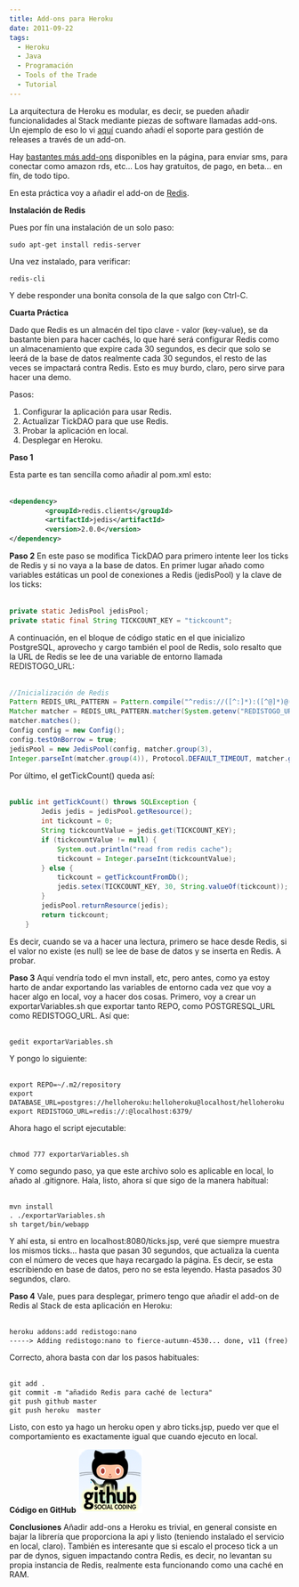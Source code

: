 ```yaml
---
title: Add-ons para Heroku
date: 2011-09-22
tags:
  - Heroku
  - Java
  - Programación
  - Tools of the Trade
  - Tutorial
---
```

La arquitectura de Heroku es modular, es decir, se pueden añadir funcionalidades al Stack mediante piezas de software llamadas add-ons. Un ejemplo de eso lo vi <a title="Java en Heroku" href="http://www.aguasnegras.es/blog/?p=263" target="_blank">aquí</a> cuando añadí el soporte para gestión de releases a través de un add-on.

Hay <a title="Add-ons de Heroku" href="http://addons.heroku.com/" target="_blank">bastantes más add-ons</a> disponibles en la página, para enviar sms, para conectar como amazon rds, etc... Los hay gratuitos, de pago, en beta... en fín, de todo tipo.

En esta práctica voy a añadir el add-on de <a title="Redis en la Wikipedia (inglés)" href="http://en.wikipedia.org/wiki/Redis_(data_store)" target="_blank">Redis</a>.

<strong>Instalación de Redis</strong>

Pues por fín una instalación de un solo paso:

```shell
sudo apt-get install redis-server
```

Una vez instalado, para verificar:

```shell
redis-cli
```

Y debe responder una bonita consola de la que salgo con Ctrl-C.

<strong>Cuarta Práctica</strong>

Dado que Redis es un almacén del tipo clave - valor (key-value), se da bastante bien para hacer cachés, lo que haré será configurar Redis como un almacenamiento que expire cada 30 segundos, es decir que solo se leerá de la base de datos realmente cada 30 segundos, el resto de las veces se impactará contra Redis. Esto es muy burdo, claro, pero sirve para hacer una demo.

Pasos:

<ol>
	<li>Configurar la aplicación para usar Redis.</li>
	<li>Actualizar TickDAO para que use Redis.</li>
	<li>Probar la aplicación en local.</li>
	<li>Desplegar en Heroku.</li>
</ol>

<strong>Paso 1</strong>

Esta parte es tan sencilla como añadir al pom.xml esto:

```xml

<dependency>
         <groupId>redis.clients</groupId>
         <artifactId>jedis</artifactId>
         <version>2.0.0</version>
</dependency>

```

<strong>Paso 2</strong>
En este paso se modifica TickDAO para primero intente leer los ticks de Redis y si no vaya a la base de datos.
En primer lugar añado como variables estáticas un pool de conexiones a Redis (jedisPool) y la clave de los ticks:

```java

private static JedisPool jedisPool;
private static final String TICKCOUNT_KEY = "tickcount";

```

A continuación, en el bloque de código static en el que inicializo PostgreSQL, aprovecho y cargo también el pool de Redis, solo resalto que la URL de Redis se lee de una variable de entorno llamada REDISTOGO_URL:

```java

//Inicialización de Redis
Pattern REDIS_URL_PATTERN = Pattern.compile("^redis://([^:]*):([^@]*)@([^:]*):([^/]*)(/)?");
Matcher matcher = REDIS_URL_PATTERN.matcher(System.getenv("REDISTOGO_URL"));
matcher.matches();
Config config = new Config();
config.testOnBorrow = true;
jedisPool = new JedisPool(config, matcher.group(3),
Integer.parseInt(matcher.group(4)), Protocol.DEFAULT_TIMEOUT, matcher.group(2));

```

Por último, el getTickCount() queda así:

```java

public int getTickCount() throws SQLException {
		Jedis jedis = jedisPool.getResource();
		int tickcount = 0;
		String tickcountValue = jedis.get(TICKCOUNT_KEY);
		if (tickcountValue != null) {
			System.out.println("read from redis cache");
			tickcount = Integer.parseInt(tickcountValue);
		} else {
			tickcount = getTickcountFromDb();
			jedis.setex(TICKCOUNT_KEY, 30, String.valueOf(tickcount));
		}
		jedisPool.returnResource(jedis);
		return tickcount;
	}

```

Es decir, cuando se va a hacer una lectura, primero se hace desde Redis, si el valor no existe (es null) se lee de base de datos y se inserta en Redis.
A probar.

<strong>Paso 3</strong>
Aquí vendría todo el mvn install, etc, pero antes, como  ya estoy harto de andar exportando las variables de entorno cada vez que voy a hacer algo en local, voy a hacer dos cosas.
Primero, voy a crear un exportarVariables.sh que exportar tanto REPO, como POSTGRESQL_URL como REDISTOGO_URL.
Así que:

```shell

gedit exportarVariables.sh

```

Y pongo lo siguiente:

```shell

export REPO=~/.m2/repository
export DATABASE_URL=postgres://helloheroku:helloheroku@localhost/helloheroku
export REDISTOGO_URL=redis://:@localhost:6379/

```

Ahora hago el script ejecutable:

```shell

chmod 777 exportarVariables.sh

```

Y como segundo paso, ya que este archivo solo es aplicable en local, lo añado al .gitignore. Hala, listo, ahora sí que sigo de la manera habitual:

```shell

mvn install
. ./exportarVariables.sh
sh target/bin/webapp

```

Y ahí esta, si entro en localhost:8080/ticks.jsp, veré que siempre muestra los mismos ticks... hasta que pasan 30 segundos, que actualiza la cuenta con el número de veces que haya recargado la página. Es decir, se esta escribiendo en base de datos, pero no se esta leyendo. Hasta pasados 30 segundos, claro.

<strong>Paso 4</strong>
Vale, pues para desplegar, primero tengo que añadir el add-on de Redis al Stack de esta aplicación en Heroku:

```shell

heroku addons:add redistogo:nano
-----> Adding redistogo:nano to fierce-autumn-4530... done, v11 (free)

```

Correcto, ahora basta con dar los pasos habituales:

```shell

git add .
git commit -m "añadido Redis para caché de lectura"
git push github master
git push heroku  master

```


Listo, con esto ya hago un heroku open y abro ticks.jsp, puedo ver que el comportamiento es exactamente igual que cuando ejecuto en local.

<strong>Código en GitHub</strong>
<a href="https://github.com/agustinventura/helloheroku/tree/b8c1b4a76276beae93be5d2f56ae28d78d94c78c"><img src="/images/2011/08/github_icon.png" alt="GitHub" title="GitHub" width="115" height="115" class="aligncenter size-full wp-image-255" /></a>

<strong>Conclusiones</strong>
Añadir add-ons a Heroku es trivial, en general consiste en bajar la librería que proporciona la api y listo (teniendo instalado el servicio en local, claro).
También es interesante que si escalo el proceso tick a un par de dynos, siguen impactando contra Redis, es decir, no levantan su propia instancia de Redis, realmente esta funcionando como una caché en RAM.
